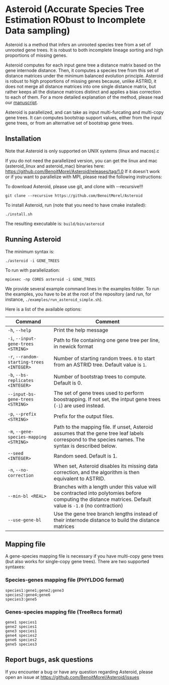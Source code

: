# Asteroid (Accurate Species Tree Estimation RObust to Incomplete Data sampling)

Asteroid is a method that infers an unrooted species tree from a set of unrooted gene trees. It is robust to both incomplete lineage sorting and high proportions of missing genes. 

Asteroid computes for each input gene tree a distance matrix based on the gene internode distance. Then, it computes a species tree from this set of distance matrices under the minimum balanced evolution principle. Asteroid is robust to high proportions of missing genes because, unlike ASTRID, it does not merge all distance matrices into one single distance matrix, but rather keeps all the distance matrices distinct and applies a bias correction to each of them. For a more detailed explanation of the method, please read our [manuscript](https://academic.oup.com/bioinformatics/article/39/1/btac832/6964379).

Asteroid is parallelized, and can take as input multi-furcating and multi-copy gene trees. It can computes bootstrap support values, either from the input gene trees, or from an alternative set of bootstrap gene trees.


## Installation

Note that Asteroid is only supported on UNIX systems (linux and macos).c

If you do not need the parallelized version, you can get the linux and mac (asteroid_linux and asteroid_mac) binaries here: https://github.com/BenoitMorel/Asteroid/releases/tag/1.0
If it doesn't work or if you want to parallelize with MPI, please read the following instructions:


To download Asteroid, please use git,  and clone with --recursive!!!
```
git clone --recursive https://github.com/BenoitMorel/Asteroid
```

To install Asteroid, run (note that you need to have cmake installed):
```
./install.sh
```
The resulting executable is: `build/bin/asteroid`


## Running Asteroid

The minimum syntax is:
```
./asteroid -i GENE_TREES 
```

To run with parallelization:
```
mpiexec -np CORES asteroid -i GENE_TREES
```

We provide several example command lines in the examples folder. To run the examples, you have to be at the root of the repository (and run, for instance, `./examples/run_asteroid_simple.sh`).

Here is a list of the available options:


|    Command                |  Comment  |
|---------------------------|-----------|
| `-h`, `--help`  | Print the help message |
| `-i`, `--input-gene-trees <STRING>`     | 	 Path to file containing one gene tree per line, in newick format |
|  `-r`,  `--random-starting-trees <INTEGER>` 	   |   Number of starting random trees. `0` to start from an ASTRID tree. Default value is `1`. |
|`-b`, `--bs-replicates <INTEGER>`             |	 Number of bootstrap trees to compute. Default is 0. |
|`--input-bs-gene-trees <STRING>`   | The set of gene trees used to perform boostrapping. If not set, the intput gene trees (`-i`) are used instead.|
|`-p`, `--prefix <STRING>`               |  Prefix for the output files.|
|`-m`, `--gene-species-mapping <STRING>`  	  | Path to the mapping file. If unset, Asteroid assumes that the gene tree leaf labels correspond to the species names. The syntax is described below.|
|`--seed <INTEGER>`                      |	 Random seed. Default is 1.| 
|`-n`, `--no-correction`                  	| When set, Asteroid disables its missing data correction, and the algorithm is then equivalent to ASTRID.|
|`--min-bl <REAL>`                       	| Branches with a length under this value will be contracted into polytomies before computing the distance matrices. Default value is `-1.0` (no contraction) | 
| `--use-gene-bl`               |           	 Use the gene tree branch lengths instead of their internode distance to build the distance matrices |

## Mapping file

A gene-species mapping file is necessary if you have multi-copy gene trees (but also works for single-copy gene trees). There are two supported syntaxes:


### Species-genes mapping file (PHYLDOG format)
```
species1:gene1;gene2;gene3
species2:gene4;gene6
species3:gene5
```


### Genes-species mapping file (TreeRecs format)
```
gene1 species1
gene2 species1
gene3 species1
gene4 species2
gene6 species2
gene5 species3
```


## Report bugs, ask questions

If you encounter a bug or have any question regarding Asteroid, please open an issue at https://github.com/BenoitMorel/Asteroid/issues



